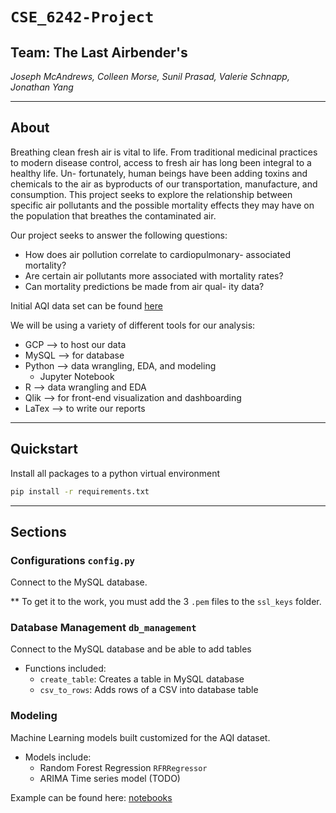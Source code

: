 # `CSE_6242-Project` 
## Team: __The Last Airbender's__

_Joseph McAndrews, Colleen Morse, Sunil Prasad, Valerie Schnapp, Jonathan Yang_

-----------

## About
Breathing clean fresh air is vital to life. From traditional
medicinal practices to modern disease control, access
to fresh air has long been integral to a healthy life. Un-
fortunately, human beings have been adding toxins and
chemicals to the air as byproducts of our transportation,
manufacture, and consumption. This project seeks to
explore the relationship between specific air pollutants
and the possible mortality effects they may have on the
population that breathes the contaminated air.

Our project seeks to answer the following questions:
- How does air pollution correlate to cardiopulmonary-
associated mortality?
- Are certain air pollutants more associated with
mortality rates?
- Can mortality predictions be made from air qual-
ity data?

Initial AQI data set can be found [here](https://www.kaggle.com/threnjen/40-years-of-air-quality-index-from-the-epa-daily)

We will be using a variety of different tools for our analysis:
- GCP --> to host our data
- MySQL --> for database
- Python --> data wrangling, EDA, and modeling
  - Jupyter Notebook
- R --> data wrangling and EDA
- Qlik --> for front-end visualization and dashboarding
- LaTex --> to write our reports

-----------

## Quickstart

Install all packages to a python virtual environment

```bash
pip install -r requirements.txt
```
------------

## Sections

###   Configurations `config.py`

Connect to the MySQL database. 

** To get it to the work, you must add the 3 `.pem` files to the `ssl_keys` folder.

###   Database Management  `db_management`

Connect to the MySQL database and be able to add tables

- Functions included: 
    - `create_table`: Creates a table in MySQL database
    - `csv_to_rows`: Adds rows of a CSV into database table

###   Modeling

Machine Learning models built customized for the AQI dataset. 

- Models include:
    - Random Forest Regression `RFRRegressor`
    - ARIMA Time series model (TODO)
    
Example can be found here: [notebooks](https://github.com/schnappv/CSE_6242_Project/tree/main/notebooks)

